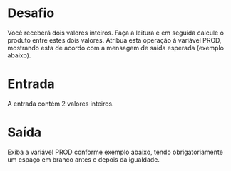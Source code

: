 # Desafio
Você receberá dois valores inteiros. Faça a leitura e em seguida calcule o produto entre estes dois valores. Atribua esta operação à variável PROD, mostrando esta de acordo com a mensagem de saída esperada (exemplo abaixo).

# Entrada
A entrada contém 2 valores inteiros.

# Saída
Exiba a variável PROD conforme exemplo abaixo, tendo obrigatoriamente um espaço em branco antes e depois da igualdade.
